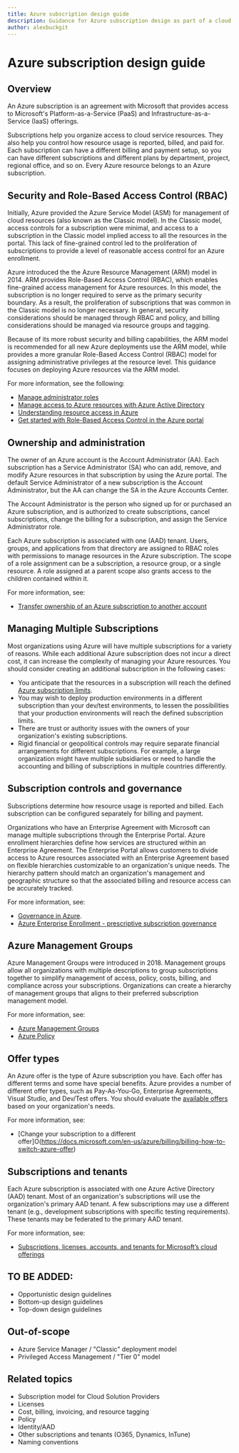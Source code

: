 ```yaml
---
title: Azure subscription design guide
description: Guidance for Azure subscription design as part of a cloud adoption strategy
author: alexbuckgit
---
```


# Azure subscription design guide

## Overview

An Azure subscription is an agreement with Microsoft that provides access to Microsoft's Platform-as-a-Service (PaaS) and Infrastructure-as-a-Service (IaaS) offerings. 

Subscriptions help you organize access to cloud service resources. They also help you control how resource usage is reported, billed, and paid for. Each subscription can have a different billing and payment setup, so you can have different subscriptions and different plans by department, project, regional office, and so on. Every Azure resource belongs to an Azure subscription.

## Security and Role-Based Access Control (RBAC)

Initially, Azure provided the Azure Service Model (ASM) for management of cloud resources (also known as the Classic model). In the Classic model, access controls for a subscription were minimal, and access to a subscription in the Classic model implied access to all the resources in the portal. This lack of fine-grained control led to the proliferation of subscriptions to provide a level of reasonable access control for an Azure enrollment.

Azure introduced the the Azure Resource Management (ARM) model in 2014. ARM provides Role-Based Access Control (RBAC), which enables fine-grained access management for Azure resources. In this model, the subscription is no longer required to serve as the primary security boundary. As a result, the proliferation of subscriptions that was common in the Classic model is no longer necessary. In general, security considerations should be managed through RBAC and policy, and billing considerations should be managed via resource groups and tagging.

Because of its more robust security and billing capabilities, the ARM model is recommended for all new Azure deployments use the ARM model, while provides a more granular Role-Based Access Control (RBAC) model for assigning administrative privileges at the resource level. This guidance focuses on deploying Azure resources via the ARM model.

For more information, see the following:
- [Manage administrator roles](https://docs.microsoft.com/en-us/azure/billing/billing-add-change-azure-subscription-administrator)
- [Manage access to Azure resources with Azure Active Directory](https://docs.microsoft.com/en-us/azure/active-directory/manage-access-to-azure-resources)
- [Understanding resource access in Azure](https://docs.microsoft.com/en-us/azure/active-directory/active-directory-understanding-resource-access)
- [Get started with Role-Based Access Control in the Azure portal](https://docs.microsoft.com/en-us/azure/active-directory/role-based-access-control-what-is)

## Ownership and administration

The owner of an Azure account is the Account Administrator (AA). Each subscription has a Service Administrator (SA) who can add, remove, and modify Azure resources in that subscription by using the Azure portal. The default Service Administrator of a new subscription is the Account Administrator, but the AA can change the SA in the Azure Accounts Center.

The Account Administrator is the person who signed up for or purchased an Azure subscription, and is authorized to create subscriptions, cancel subscriptions, change the billing for a subscription, and assign the Service Administrator role.

Each Azure subscription is associated with one (AAD) tenant. Users, groups, and applications from that directory are assigned to RBAC roles with permissions to manage resources in the Azure subscription. The scope of a role assignment can be a subscription, a resource group, or a single resource. A role assigned at a parent scope also grants access to the children contained within it.

For more information, see:
- [Transfer ownership of an Azure subscription to another account](https://docs.microsoft.com/en-us/azure/billing/billing-subscription-transfer)

## Managing Multiple Subscriptions

Most organizations using Azure will have multiple subscriptions for a variety of reasons. While each additional Azure subscription does not incur a direct cost, it can increase the complexity of managing your Azure resources. You should consider creating an additional subscription in the following cases:
- You anticipate that the resources in a subscription will reach the defined [Azure subscription limits](https://docs.microsoft.com/en-us/azure/azure-subscription-service-limits).
- You may wish to deploy production environments in a different subscription than your dev/test environments, to lessen the possibilities that your production environments will reach the defined subscription limits.
- There are trust or authority issues with the owners of your organization's existing subscriptions.
- Rigid financial or geopolitical controls may require separate financial arrangements for different subscriptions. For example, a large organization might have multiple subsidiaries or need to handle the accounting and billing of subscriptions in multiple countries differently.

## Subscription controls and governance

Subscriptions determine how resource usage is reported and billed. Each subscription can be configured separately for  billing and payment. 

Organizations who have an Enterprise Agreement with Microsoft can manage multiple subscriptions through the Enterprise Portal. Azure enrollment hierarchies define how services are structured within an Enterprise Agreement. The Enterprise Portal allows customers to divide access to Azure resources associated with an Enterprise Agreement based on flexible hierarchies customizable to an organization's unique needs. The hierarchy pattern should match an organization's management and geographic structure so that the associated billing and resource access can be accurately tracked.

For more information, see:
- [Governance in Azure](https://docs.microsoft.com/en-us/azure/security/governance-in-azure#subscription-controls).
- [Azure Enterprise Enrollment - prescriptive subscription governance](https://docs.microsoft.com/en-us/azure/azure-resource-manager/resource-manager-subscription-governance)

## Azure Management Groups

Azure Management Groups were introduced in 2018. Management groups allow all organizations with multiple descriptions to group subscriptions together to simplify management of access, policy, costs, billing, and compliance across your subscriptions. Organizations can create a hierarchy of management groups that aligns to their preferred subscription management model.

For more information, see:
- [Azure Management Groups](https://docs.microsoft.com/en-us/azure/billing/billing-enterprise-mgmt-group-overview)
- [Azure Policy](https://docs.microsoft.com/en-us/azure/azure-policy/azure-policy-introduction)

## Offer types

An Azure offer is the type of Azure subscription you have. Each offer has different terms and some have special benefits. Azure provides a number of different offer types, such as Pay-As-You-Go, Enterprise Agreements, Visual Studio, and Dev/Test offers. You should evaluate the [available offers](https://azure.microsoft.com/en-us/support/legal/offer-details/) based on your organization's needs.

For more information, see:
- [Change your subscription to a different offer]O(https://docs.microsoft.com/en-us/azure/billing/billing-how-to-switch-azure-offer)

## Subscriptions and tenants

Each Azure subscription is associated with one Azure Active Directory (AAD) tenant. Most of an organization's subscriptions will use the organization's primary AAD tenant. A few subscriptions may use a different tenant (e.g., development subscriptions with specific testing requirements). These tenants may be federated to the primary AAD tenant.  

For more information, see:
- [Subscriptions, licenses, accounts, and tenants for Microsoft’s cloud offerings](https://technet.microsoft.com/en-us/library/mt765146.aspx)

## TO BE ADDED:
- Opportunistic design guidelines
- Bottom-up design guidelines
- Top-down design guidelines

## Out-of-scope

- Azure Service Manager / "Classic" deployment model
- Privileged Access Management / "Tier 0" model

## Related topics

- Subscription model for Cloud Solution Providers
- Licenses
- Cost, billing, invoicing, and resource tagging
- Policy
- Identity/AAD
- Other subscriptions and tenants (O365, Dynamics, InTune) 
- Naming conventions
